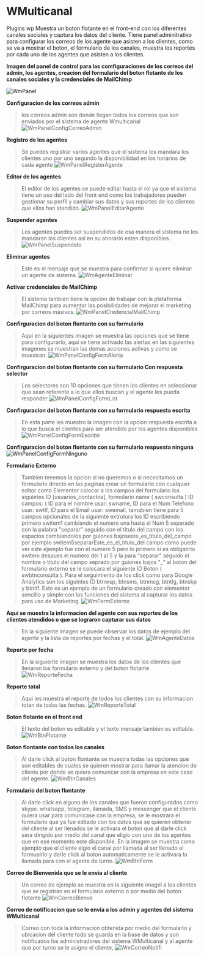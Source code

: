 # WMulticanal

Plugins wp Muestra un boton flotante en el front-end con los diferentes canales sociales y captura los datos del cliente. Tiene panel adminitrativo para configurar los correos de los agente que asisten a los clientes, como se va a mostrar el boton, el formulario de los canales, muestra los reportes por cada uno de los agentes que asisten a los clientes.



**Imagen del panel de control para las comfiguraciones de los correos del admin, los agentes, creacion del formulario del boton flotante de los canales sociales y la credenciales de MailChimp**

![WmPanel](https://user-images.githubusercontent.com/36554510/233482341-09037233-ed4f-4cc5-a6f7-ff5207354fb0.jpg)


**Configuracion de los correos admin**
>los correos admin son donde llegan todos los correos que son enviados por el sistema de agente Wmulticanal
![WmPanelConfigCorreoAdmin](https://user-images.githubusercontent.com/36554510/233482363-8fa358ca-45dc-4550-9277-85e79f42ec44.jpg)

**Registro de los agentes**
>Se puedes registrar varios agentes que el sistema los mandara los clientes uno por uno segundo la disponibilidad en los horarios de cada agente
![WmPanelRegisterAgente](https://user-images.githubusercontent.com/36554510/233482410-08ccc07f-ee02-4dfb-8836-5c1a48caeabd.jpg)



**Editor de los agentes**
>El editor de los agentes se puede editar hasta el rol ya que el sistema tiene un uso del lado del front end como los trabajadores pueden gestionar su perfil y cambiar sus datos y sus reportes de los clientes que ellos han atendido.
![WmPanelEditarAgente](https://user-images.githubusercontent.com/36554510/233482420-693b60ea-62cb-4f61-b4cf-206340e0c863.jpg)



**Suspender agentes**
>Los agentes puedes ser suspendidos de esa manera el sistema no les mandaran los clientes asi en su ahorario esten disponibles.
![WmPanelSuspendido](https://user-images.githubusercontent.com/36554510/233482395-1bf9481d-370c-40cd-8a88-08a751ac7b30.jpg)



**Eliminar agentes**
>Este es el mensaje que se muestra para confirmar si quiere eliminar un agente de sistema.
![WmAgenteEliminar](https://user-images.githubusercontent.com/36554510/233481730-d7237244-980f-4e2e-9c6c-60e5bfa0452b.jpg)



**Activar credenciales de MailChimp**
>El sistema tambien tiene la opcion de trabajar con la plataforma MailChimp para aumentar las posibilidades de mejorar el marketing por correos masivos.
![WmPanelCredencialMailChimp](https://user-images.githubusercontent.com/36554510/233481675-645350d7-7e10-48ab-be75-fa20421a1b51.jpg)



**Confirguracion del boton flontante con su formulario**
>Aqui en la siguientes imagen se muestra las opciones que se tiene para configurarlo, aqui se tiene activado las alertas en las siguientes imagenes se muestran las demas acciones activas y como se muestran.
![WmPanelConfigFormAlerta](https://user-images.githubusercontent.com/36554510/233481561-b84988d1-a7e0-42fb-8ecc-8df5b693c35e.jpg)



**Confirguracion del boton flontante con su formulario Con respuesta selector**
>Los selectores son 10 opciones que tienen los clientes en seleccionar que sean referente a lo que ellos buscan y el agente les pueda responder
![WmPanelConfigFormList](https://user-images.githubusercontent.com/36554510/233481641-54b00478-f545-4b11-8006-c21607c1eeba.jpg)



**Confirguracion del boton flontante con su formulario respuesta escrita**
>En esta parte les muestro la imagen con la opcion respuesta escrita a lo que busca el clientes para ser atendido por los agentes disponibles
![WmPanelConfigFormEscribir](https://user-images.githubusercontent.com/36554510/233481618-1144712e-8f76-4b08-9389-8dddbf937695.jpg)



**Confirguracion del boton flontante con su formulario respuesta ninguna**
![WmPanelConfigFormNinguno](https://user-images.githubusercontent.com/36554510/233481660-23b38ed5-eee6-449e-9d88-198c79c35296.jpg)



**Formulario Externo**
>Tambien tenemos la opcion si no queremos o si necesitamos un formulario directo en las paginas crear un formulario con cualquier editor como Elementor colocar a los campos del formulario los siguietes ID [usuarios_contactos], formulario name ( swconsulta ) ID campos: ( ID para el nombre usar: swname, ID para el Num Telefono usar: swtlf, ID para el Email usar: swemail, tamabien tiene para 5 campos opcionales de la siguiente extrutura los ID escribiendo primero switem1 cambiando el numero una hasta el Num 5 separado con la palabra "separar" seguido con el titulo del campo con los espacios cambiandolos por guiones bajoseste_es_titulo_del_campo por ejemplo switem5separarEste_es_el_titulo_del campo como puede ver este ejemplo fue con el numero 5 pero lo primero si es obligatirio switem despues el numero del 1 al 5 y la para "separar" seguido el nombre o titulo del campo seprado por guiones bajos "_"  al boton del formulario externo se le colocara el siguiente  ID Boton ( swbtnconsulta ). Para el seguimiento de los click como para Google Analytics son los siguintes ID btnwsp, btnsms, btnmsg, btntlg, btnskp y btntlf.
>Esto es un ejemplo de un formulario creado con elementor sencillo y simple con las funciones del sistema al capturar los datos para uso de Marketing.
![WmFormExterno](https://user-images.githubusercontent.com/36554510/233482815-c377746d-73cc-4057-aa71-370e5b1e20de.jpg)



**Aqui se muestra la informacion del agente con sus reportes de los clientes atendidos o que se lograron capturar sus datos**
>En la siguiente imagen se puede observar los datos de ejemplo del agente y la lista de reportes por fechas y el total.
![WmAgenteDatos](https://user-images.githubusercontent.com/36554510/233488542-0c9b58eb-d1ed-4e9d-8d95-ea17156a602a.jpg)




**Reporte por fecha**
>En la siguiente imagen se muestra los datos de los clientes que llenaron los formulario externo y del boton flotante.
![WmReporteFecha](https://user-images.githubusercontent.com/36554510/233488490-04c8eea1-bc9d-4e79-aee5-02320021995e.jpg)



**Reporte total**
>Aqui les muestra el reporte de todos los clientes con su informacion totan de todas las fechas.
![WmReporteTotal](https://user-images.githubusercontent.com/36554510/233488478-ba406d06-a315-4d72-a353-da5876cfe4be.jpg)



**Boton flotante en el front end**
>El texto del boton es editable y el texto mensaje tambien es editable.
![WmBtnFlotante](https://user-images.githubusercontent.com/36554510/233499773-2a100247-e2e3-46a1-8c49-70c0225febcd.jpg)



**Boton flontante con todos los canales**
>Al darle click al boton flontante se muestra todas las opciones que son editables de cuales se quieren mostrar para llamar la atencion de cliente por donde se quiera comunicar con la empresa en este caso del agente.
![WmBtnCanales](https://user-images.githubusercontent.com/36554510/233500128-ccdef7ba-2f1e-4a1b-a647-e4f952d627b9.jpg)



**Formulario del boton flontante**
>Al darle click en alguno de los canales que fueron configurados como skype. whatsapp, telegram, llamada, SMS y messenger que el cliente quiera usar para comunicase con la empresa, se le mostrara el formulario que ya fue editado con los datos que se quieren obtener del cliente al ser llenados se le activara el boton que al darle click sera dirigido por medio del canal que eligio con uno de los agentes que en ese momento este disponible.
>En la imagen se muestra como ejemplo que el cliente elgio el canal por llamada al ser llenado el formualrio y darle click al boton automaticamente se le activara la llamada para con el agente de turno.
![WmBtnForm](https://user-images.githubusercontent.com/36554510/233500559-56774952-60ea-4643-9949-a555acc24a9f.jpg)



**Correo de Bienvenida que se le envia al cliente**
>Un correo de ejemplo se muestra en la siguiente imagel a los clientes que se registran en el formulario externo o por medio del boton flotante
![WmCorreoBienve](https://user-images.githubusercontent.com/36554510/233503740-6b649bc6-cbbe-4ce9-b2f8-304f1f944465.jpg)



**Correo de notificacion que se le envia a los admin y agentes del sistema WMulticanal**
>Correo con toda la informacion obtenida por medio del formulario y ubicacion del cliente todo se guarda en la base de datos y son notificados los administradores del sistema WMulticanal y al agente que por turno se le asigno el cliente,
![WmCorreoNotifi](https://user-images.githubusercontent.com/36554510/233504224-10ab23ac-b02e-42d9-babc-493a302b71c9.jpg)

